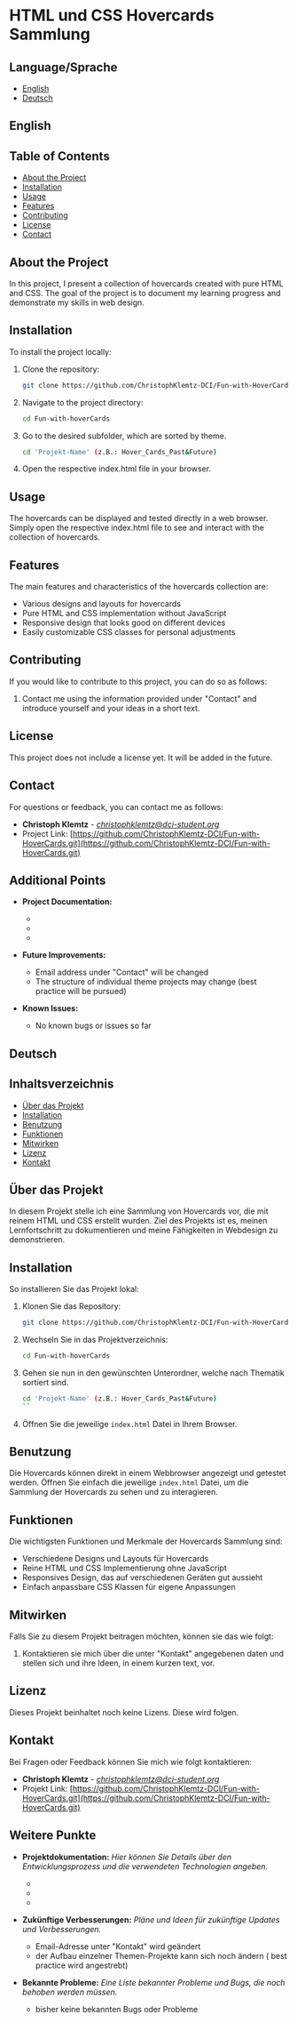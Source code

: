 # HTML und CSS Hovercards Sammlung

## Language/Sprache

   - [English](#english)	
   - [Deutsch](#deutsch)

## English

## Table of Contents
- [About the Project](#about-the-project)
- [Installation](#installation)
- [Usage](#usage)
- [Features](#features)
- [Contributing](#contributing)
- [License](#license)
- [Contact ](#contact)

## About the Project
In this project, I present a collection of hovercards created with pure HTML and CSS. 
The goal of the project is to document my learning progress and demonstrate my skills in web design.

## Installation
To install the project locally:

1. Clone the repository:
    ```bash
    git clone https://github.com/ChristophKlemtz-DCI/Fun-with-HoverCards.git
    ```
2. Navigate to the project directory:
    ```bash
    cd Fun-with-hoverCards
    ```   
3. Go to the desired subfolder, which are sorted by theme.
    ```bash
    cd 'Projekt-Name' (z.B.: Hover_Cards_Past&Future)
    ```

4. Open the respective index.html file in your browser.

## Usage
The hovercards can be displayed and tested directly in a web browser. 
Simply open the respective index.html file to see and interact with the collection of hovercards.

## Features
The main features and characteristics of the hovercards collection are:
- Various designs and layouts for hovercards
- Pure HTML and CSS implementation without JavaScript
- Responsive design that looks good on different devices
- Easily customizable CSS classes for personal adjustments

## Contributing
If you would like to contribute to this project, you can do so as follows:

1. Contact me using the information provided under "Contact" and introduce yourself and your ideas in a short text.

## License
This project does not include a license yet. It will be added in the future.

## Contact
For questions or feedback, you can contact me as follows:

- **Christoph Klemtz** - *christophklemtz@dci-student.org*
- Project Link: [https://github.com/ChristophKlemtz-DCI/Fun-with-HoverCards.git](https://github.com/ChristophKlemtz-DCI/Fun-with-HoverCards.git)

## Additional Points
- **Project Documentation:** 
	
	-
	-
	-
- **Future Improvements:** 

	- Email address under "Contact" will be changed
	- The structure of individual theme projects may change (best practice will be pursued)
	
- **Known Issues:** 

	- No known bugs or issues so far
	
	

## Deutsch

## Inhaltsverzeichnis
- [Über das Projekt](#über-das-projekt)
- [Installation](#installation)
- [Benutzung](#benutzung)
- [Funktionen](#funktionen)
- [Mitwirken](#mitwirken)
- [Lizenz](#lizenz)
- [Kontakt](#kontakt)

## Über das Projekt
In diesem Projekt stelle ich eine Sammlung von Hovercards vor, die mit reinem HTML und CSS erstellt wurden. Ziel des Projekts ist es, meinen Lernfortschritt zu dokumentieren und meine Fähigkeiten in Webdesign zu demonstrieren.

## Installation
So installieren Sie das Projekt lokal:

1. Klonen Sie das Repository:
    ```bash
    git clone https://github.com/ChristophKlemtz-DCI/Fun-with-HoverCards.git
    ```
2. Wechseln Sie in das Projektverzeichnis:
    ```bash
    cd Fun-with-hoverCards
    ```   
3. Gehen sie nun in den gewünschten Unterordner, welche nach Thematik sortiert sind.
    ```bash
    cd 'Projekt-Name' (z.B.: Hover_Cards_Past&Future)
    ``

4. Öffnen Sie die jeweilige `index.html` Datei in Ihrem Browser.

## Benutzung
Die Hovercards können direkt in einem Webbrowser angezeigt und getestet werden. Öffnen Sie einfach die jeweilige `index.html` Datei, um die Sammlung der Hovercards zu sehen und zu interagieren.

## Funktionen
Die wichtigsten Funktionen und Merkmale der Hovercards Sammlung sind:
- Verschiedene Designs und Layouts für Hovercards
- Reine HTML und CSS Implementierung ohne JavaScript
- Responsives Design, das auf verschiedenen Geräten gut aussieht
- Einfach anpassbare CSS Klassen für eigene Anpassungen

## Mitwirken
Falls Sie zu diesem Projekt beitragen möchten, können sie das wie folgt:

1. Kontaktieren sie mich über die unter "Kontakt" angegebenen daten und stellen sich und ihre Ideen, in einem kurzen text, vor.

## Lizenz
Dieses Projekt beinhaltet noch keine Lizens. Diese wird folgen.

## Kontakt
Bei Fragen oder Feedback können Sie mich wie folgt kontaktieren:

- **Christoph Klemtz** - *christophklemtz@dci-student.org*
- Projekt Link: [https://github.com/ChristophKlemtz-DCI/Fun-with-HoverCards.git](https://github.com/ChristophKlemtz-DCI/Fun-with-HoverCards.git)

## Weitere Punkte
- **Projektdokumentation:** *Hier können Sie Details über den Entwicklungsprozess und die verwendeten Technologien angeben.*
	
	-
	-
	-
- **Zukünftige Verbesserungen:** *Pläne und Ideen für zukünftige Updates und Verbesserungen.*

	- Email-Adresse unter "Kontakt" wird geändert
	- der Aufbau einzelner Themen-Projekte kann sich noch ändern ( best practice wird angestrebt)
	
- **Bekannte Probleme:** *Eine Liste bekannter Probleme und Bugs, die noch behoben werden müssen.*

	- bisher keine bekannten Bugs oder Probleme
	
	
	



